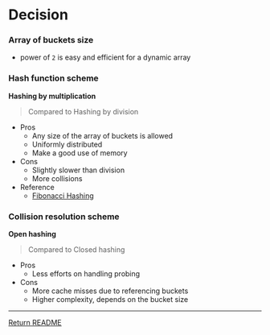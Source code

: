 # Decision

### Array of buckets size
- power of `2` is easy and efficient for a dynamic array

### Hash function scheme
**Hashing by multiplication**
> Compared to Hashing by division
- Pros
	- Any size of the array of buckets is allowed
	- Uniformly distributed
	- Make a good use of memory
- Cons
	- Slightly slower than division
	- More collisions
- Reference
	-  [Fibonacci Hashing](https://iq.opengenus.org/fibonacci-hashing/)

### Collision resolution scheme
**Open hashing**
> Compared to Closed hashing
- Pros
	- Less efforts on handling probing
- Cons
	- More cache misses due to referencing buckets
	- Higher complexity, depends on the bucket size

----
[Return README](./README.md)
